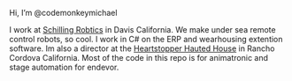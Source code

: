 Hi, I’m @codemonkeymichael   

I work at <a href="https://www.technipfmc.com/en/what-we-do/subsea/robotics/">Schilling Robtics</a> in Davis California. We make under sea remote control robots, so cool. I work in C# on the ERP and wearhousing extention software. Im also a director at the <a href="https://heartstoppershaunt.com/">Heartstopper Hauted House</a> in Rancho Cordova California. Most of the code in this repo is for animatronic and stage automation for endevor. 
